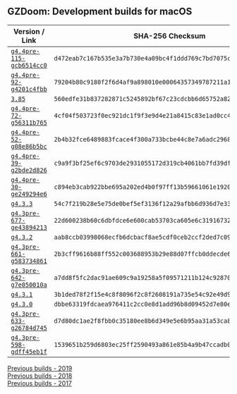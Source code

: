 ## GZDoom: Development builds for macOS

|Version / Link|SHA-256 Checksum|
|---|---|
|[`g4.4pre-115-gcb6514cc0`](https://github.com/alexey-lysiuk/gzdoom-macos-devbuilds/releases/download/g4.4pre-115-gcb6514cc0/gzdoom-g4.4pre-115-gcb6514cc0.dmg)|`d472eab7c167b535e3a7b730e4a09bc4f1ddd769c7bd7075c0562cf22c4cc563`|
|[`g4.4pre-92-g4201c4fbb`](https://github.com/alexey-lysiuk/gzdoom-macos-devbuilds/releases/download/g4.4pre-92-g4201c4fbb/gzdoom-g4.4pre-92-g4201c4fbb.dmg)|`79204b80c9180f2f6d4af9a898010e00064357349787211a1287d7075653ccc3`|
|[`3.85`](https://github.com/alexey-lysiuk/gzdoom-macos-devbuilds/releases/download/3.85/lzdoom-3.85.dmg)|`560edfe31b837282871c5245892bf67c23cdcbb6d65752a82978ed99e0f45472`|
|[`g4.4pre-72-g56311b765`](https://github.com/alexey-lysiuk/gzdoom-macos-devbuilds/releases/download/g4.4pre-72-g56311b765/gzdoom-g4.4pre-72-g56311b765.dmg)|`4cf04f503723f0ec921dc1f9f3e9d4e21a8415c83e1ad0cc4ed3cf1b07d832b4`|
|[`g4.4pre-52-g08e86b5bc`](https://github.com/alexey-lysiuk/gzdoom-macos-devbuilds/releases/download/g4.4pre-52-g08e86b5bc/gzdoom-g4.4pre-52-g08e86b5bc.dmg)|`2b4b32fce6489883fcace4f300a733bcbe44c8e7a6adc2968bf88d2c6a16d84e`|
|[`g4.4pre-39-g2bde2d826`](https://github.com/alexey-lysiuk/gzdoom-macos-devbuilds/releases/download/g4.4pre-39-g2bde2d826/gzdoom-g4.4pre-39-g2bde2d826.dmg)|`c9a9f3bf25ef6c9703de2931055172d319cb4061bb7fd39dfbec81d4ee52daa7`|
|[`g4.4pre-30-ge249294e6`](https://github.com/alexey-lysiuk/gzdoom-macos-devbuilds/releases/download/g4.4pre-30-ge249294e6/gzdoom-g4.4pre-30-ge249294e6.dmg)|`c894eb3cab922bbe695a202ed4b0f97ff13b59661061e1920e1dc6998cc8a34c`|
|[`g4.3.3`](https://github.com/alexey-lysiuk/gzdoom-macos-devbuilds/releases/download/g4.3.3/gzdoom-g4.3.3.dmg)|`54c7f219b28e5e75de0bef5ef3136f12a29afbb6d936d7e3329322270c95a019`|
|[`g4.3pre-677-ge43894213`](https://github.com/alexey-lysiuk/gzdoom-macos-devbuilds/releases/download/g4.3pre-677-ge43894213/gzdoom-g4.3pre-677-ge43894213.dmg)|`22d600238b60c6dbfdce6e600cab53703ca605e6c319167321e2fd0f60543c75`|
|[`g4.3.2`](https://github.com/alexey-lysiuk/gzdoom-macos-devbuilds/releases/download/g4.3.2/gzdoom-g4.3.2.dmg)|`aab8ccb03998068ecfb6dcbacf8ae5cdf0ceb2ccf2ded7c09292c1d23223de1d`|
|[`g4.3pre-661-g583734861`](https://github.com/alexey-lysiuk/gzdoom-macos-devbuilds/releases/download/g4.3pre-661-g583734861/gzdoom-g4.3pre-661-g583734861.dmg)|`2b3cff9616b88ff552c003688953b29e88d07ffcb0ddecde620f06adbed276f8`|
|[`g4.3pre-642-g7e050010a`](https://github.com/alexey-lysiuk/gzdoom-macos-devbuilds/releases/download/g4.3pre-642-g7e050010a/gzdoom-g4.3pre-642-g7e050010a.dmg)|`a7dd8f5fc2dac91ae609c9a19258a5f09571211b124c92870b06ab7aadc0784b`|
|[`g4.3.1`](https://github.com/alexey-lysiuk/gzdoom-macos-devbuilds/releases/download/g4.3.1/gzdoom-g4.3.1.dmg)|`3b1ded78f2f15e4c8f8096f2c8f2608191a735e54c92e49d9e4b773042da5905`|
|[`g4.3.0`](https://github.com/alexey-lysiuk/gzdoom-macos-devbuilds/releases/download/g4.3.0/gzdoom-g4.3.0.dmg)|`dbbe63319fdcaea976411c2cc0e8d1add96b8d09452d7e80ef0f53acbb9fe7d0`|
|[`g4.3pre-633-g26784d745`](https://github.com/alexey-lysiuk/gzdoom-macos-devbuilds/releases/download/g4.3pre-633-g26784d745/gzdoom-g4.3pre-633-g26784d745.dmg)|`d7d80dc1ae2f8fbb0c35180ee8b6d349e5e6b95aa31a53ca8414bc8857049142`|
|[`g4.3pre-598-gdff45eb1f`](https://github.com/alexey-lysiuk/gzdoom-macos-devbuilds/releases/download/g4.3pre-598-gdff45eb1f/gzdoom-g4.3pre-598-gdff45eb1f.dmg)|`1539651b259d6803ec25ff2590493a861e85b4a9b47ccadb099a500a576e7e11`|

[Previous builds - 2019](https://github.com/alexey-lysiuk/gzdoom-macos-devbuilds-2019)  
[Previous builds - 2018](https://github.com/alexey-lysiuk/gzdoom-macos-devbuilds-2018)  
[Previous builds - 2017](https://github.com/alexey-lysiuk/gzdoom-macos-devbuilds-2017)
